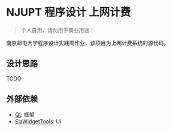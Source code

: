 # NJUPT 程序设计 上网计费

> 个人自用，请勿用于商业用途！

南京邮电大学程序设计实践周作业，该项目为上网计费系统的源代码。

## 设计思路

TODO

## 外部依赖

-   [Qt](https://www.qt.io/): 框架
-   [ElaWidgetTools](https://github.com/Liniyous/ElaWidgetTools0): UI
